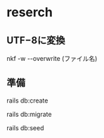 reserch
======

## UTF−8に変換
nkf -w --overwrite (ファイル名)

## 準備
rails db:create

rails db:migrate

rails db:seed
